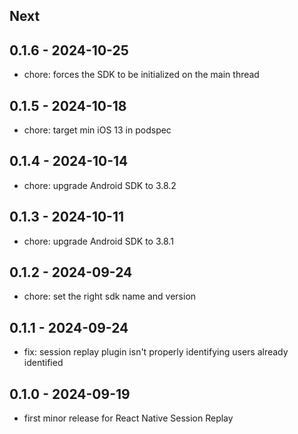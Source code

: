## Next

## 0.1.6 - 2024-10-25

- chore: forces the SDK to be initialized on the main thread

## 0.1.5 - 2024-10-18

- chore: target min iOS 13 in podspec

## 0.1.4 - 2024-10-14

- chore: upgrade Android SDK to 3.8.2

## 0.1.3 - 2024-10-11

- chore: upgrade Android SDK to 3.8.1

## 0.1.2 - 2024-09-24

- chore: set the right sdk name and version

## 0.1.1 - 2024-09-24

- fix: session replay plugin isn't properly identifying users already identified

## 0.1.0 - 2024-09-19

- first minor release for React Native Session Replay